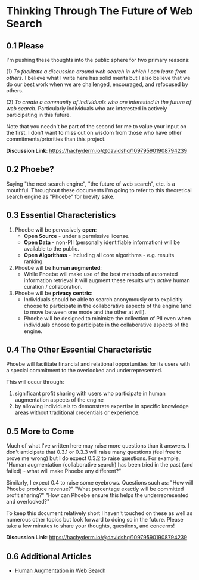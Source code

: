 # Thinking Through The Future of Web Search

## 0.1 Please
I'm pushing these thoughts into the public sphere for two primary reasons:

(1) *To facilitate a discussion around web search in which I can learn from others.* I believe what I write here has solid merits but I also believe that we do our best work when we are challenged, encouraged, and refocused by others.

(2) *To create a community of individuals who are interested in the future of web search.* Particularly individuals who are interested in actively participating in this future.

Note that you needn't be part of the second for me to value your input on the first. I don't want to miss out on wisdom from those who have other commitments/priorities than this project.

**Discussion Link**: https://hachyderm.io/@davidshq/109795901908794239

## 0.2 Phoebe?
Saying "the next search engine", "the future of web search", etc. is a mouthful. Throughout these documents I'm going to refer to this theoretical search engine as "Phoebe" for brevity sake.

## 0.3 Essential Characteristics
1. Phoebe will be pervasively **open**:
    - **Open Source** - under a permissive license.
    - **Open Data** - non-PII (personally identifiable information) will be available to the public.
    - **Open Algorithms** - including all core algorithms - e.g. results ranking.
2. Phoebe will be **human augmented**:
    - While Phoebe will make use of the best methods of automated information retrieval it will augment these results with *active* human curation / collaboration.
3. Phoebe will be **privacy centric**:
    - Individuals should be able to search anonymously or to explicitly choose to participate in the collaborative aspects of the engine (and to move between one mode and the other at will).
    - Phoebe will be designed to minimize the collection of PII even when individuals choose to participate in the collaborative aspects of the engine.

## 0.4 The Other Essential Characteristic
Phoebe will facilitate financial and relational opportunities for its users with a special commitment to the overlooked and underrepresented.

This will occur through:
1. significant profit sharing with users who participate in human augmentation aspects of the engine
2. by allowing individuals to demonstrate expertise in specific knowledge areas without traditional credentials or experience.

## 0.5 More to Come
Much of what I've written here may raise more questions than it answers. I don't anticipate that 0.3.1 or 0.3.3 will raise many questions (feel free to prove me wrong) but I do expect 0.3.2 to raise questions. For example, "Human augmentation (collaborative search) has been tried in the past (and failed) - what will make Phoebe any different?"

Similarly, I expect 0.4 to raise some eyebrows. Questions such as: "How will Phoebe produce revenue?" "What percentage exactly will be committed profit sharing?" "How can Phoebe ensure this helps the underrepresented and overlooked?"

To keep this document relatively short I haven't touched on these as well as numerous other topics but look forward to doing so in the future. Please take a few minutes to share your thoughts, questions, and concerns!

**Discussion Link**: https://hachyderm.io/@davidshq/109795901908794239

## 0.6 Additional Articles
- [Human Augmentation in Web Search](S01.%20Human%20Augmentation.md)